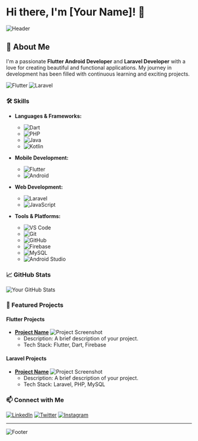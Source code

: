 # Hi there, I'm [Your Name]! 👋

![Header](https://via.placeholder.com/800x200.png?text=Welcome+to+my+GitHub+Profile)

## 🚀 About Me

I'm a passionate **Flutter Android Developer** and **Laravel Developer** with a love for creating beautiful and functional applications. My journey in development has been filled with continuous learning and exciting projects.

![Flutter](https://img.shields.io/badge/Flutter-02569B?style=for-the-badge&logo=flutter&logoColor=white)
![Laravel](https://img.shields.io/badge/Laravel-FF2D20?style=for-the-badge&logo=laravel&logoColor=white)

### 🛠 Skills

- **Languages & Frameworks:**
  - ![Dart](https://img.shields.io/badge/Dart-0175C2?style=for-the-badge&logo=dart&logoColor=white)
  - ![PHP](https://img.shields.io/badge/PHP-777BB4?style=for-the-badge&logo=php&logoColor=white)
  - ![Java](https://img.shields.io/badge/Java-007396?style=for-the-badge&logo=java&logoColor=white)
  - ![Kotlin](https://img.shields.io/badge/Kotlin-0095D5?style=for-the-badge&logo=kotlin&logoColor=white)

- **Mobile Development:**
  - ![Flutter](https://img.shields.io/badge/Flutter-02569B?style=for-the-badge&logo=flutter&logoColor=white)
  - ![Android](https://img.shields.io/badge/Android-3DDC84?style=for-the-badge&logo=android&logoColor=white)

- **Web Development:**
  - ![Laravel](https://img.shields.io/badge/Laravel-FF2D20?style=for-the-badge&logo=laravel&logoColor=white)
  - ![JavaScript](https://img.shields.io/badge/JavaScript-F7DF1E?style=for-the-badge&logo=javascript&logoColor=black)

- **Tools & Platforms:**
  - ![VS Code](https://img.shields.io/badge/VS%20Code-007ACC?style=for-the-badge&logo=visual-studio-code&logoColor=white)
  - ![Git](https://img.shields.io/badge/Git-F05032?style=for-the-badge&logo=git&logoColor=white)
  - ![GitHub](https://img.shields.io/badge/GitHub-181717?style=for-the-badge&logo=github&logoColor=white)
  - ![Firebase](https://img.shields.io/badge/Firebase-FFCA28?style=for-the-badge&logo=firebase&logoColor=black)
  - ![MySQL](https://img.shields.io/badge/MySQL-4479A1?style=for-the-badge&logo=mysql&logoColor=white)
  - ![Android Studio](https://img.shields.io/badge/Android%20Studio-3DDC84?style=for-the-badge&logo=android-studio&logoColor=white)

### 📈 GitHub Stats

![Your GitHub Stats](https://github-readme-stats.vercel.app/api?username=yourusername&show_icons=true&theme=radical)

### 🚀 Featured Projects

#### Flutter Projects
- **[Project Name](#)**
  ![Project Screenshot](https://via.placeholder.com/400x200.png?text=Project+Screenshot)
  - Description: A brief description of your project.
  - Tech Stack: Flutter, Dart, Firebase

#### Laravel Projects
- **[Project Name](#)**
  ![Project Screenshot](https://via.placeholder.com/400x200.png?text=Project+Screenshot)
  - Description: A brief description of your project.
  - Tech Stack: Laravel, PHP, MySQL

### 📫 Connect with Me

[![LinkedIn](https://img.shields.io/badge/LinkedIn-0A66C2?style=for-the-badge&logo=linkedin&logoColor=white)](https://www.linkedin.com/in/yourprofile)
[![Twitter](https://img.shields.io/badge/Twitter-1DA1F2?style=for-the-badge&logo=twitter&logoColor=white)](https://twitter.com/yourprofile)
[![Instagram](https://img.shields.io/badge/Instagram-E4405F?style=for-the-badge&logo=instagram&logoColor=white)](https://instagram.com/yourprofile)

---

![Footer](https://via.placeholder.com/800x200.png?text=Thanks+for+visiting+my+profile)
